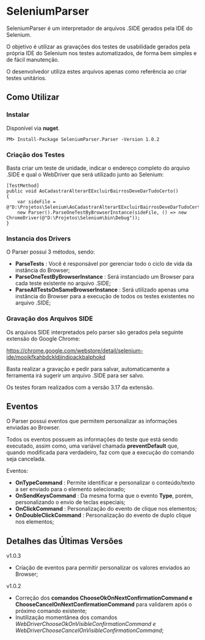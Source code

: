 # SeleniumParser

SeleniumParser é um interpretador de arquivos .SIDE gerados pela IDE do Selenium.

O objetivo é utilizar as gravações dos testes de usabilidade gerados pela própria IDE do Selenium nos testes automatizados, de forma bem simples e de fácil manutenção.

O desenvolvedor utiliza estes arquivos apenas como referência ao criar testes unitários.

## Como Utilizar ##

### Instalar ###

Disponível via **nuget**.

```
PM> Install-Package SeleniumParser.Parser -Version 1.0.2
```

### Criação dos Testes ###

Basta criar um teste de unidade, indicar o endereço completo do arquivo .SIDE e qual o WebDriver que será utilizado junto ao Selenium:
  
```
[TestMethod]
public void AoCadastrarAlterarEExcluirBairrosDeveDarTudoCerto()
{
	var sideFile = @"D:\Projetos\Selenium\AoCadastrarAlterarEExcluirBairrosDeveDarTudoCerto.side";
	new Parser().ParseOneTestByBrowserInstance(sideFile, () => new ChromeDriver(@"D:\Projetos\Selenium\bin\Debug"));
}
```

### Instancia dos Drivers ###

O Parser possui 3 métodos, sendo:
- **ParseTests** : Você é responsável por gerenciar todo o ciclo de vida da instância do Browser;
- **ParseOneTestByBrowserInstance** : Será instanciado um Browser para cada teste existente no arquivo .SIDE;
- **ParseAllTestsOnSameBrowserInstance** : Será utilizado apenas uma instância do Browser para a execução de todos os testes existentes no arquivo .SIDE;

### Gravação dos Arquivos SIDE ###

Os arquivos SIDE interpretados pelo parser são gerados pela seguinte extensão do Google Chrome:

https://chrome.google.com/webstore/detail/selenium-ide/mooikfkahbdckldjjndioackbalphokd

Basta realizar a gravação e pedir para salvar, automaticamente a ferramenta irá sugerir um arquivo .SIDE para ser salvo.

Os testes foram realizados com a versão 3.17 da extensão.

## Eventos ##

O Parser possui eventos que permitem personalizar as informações enviadas ao Browser. 

Todos os eventos possuem as informações do teste que está sendo executado, assim como, uma variável chamada **preventDefault** que, quando modificada para verdadeiro, faz com que a execução do comando seja cancelada.

Eventos:
- **OnTypeCommand** : Permite identificar e personalizar o conteúdo/texto a ser enviado para o elemento selecionado;
- **OnSendKeysCommand** : Da mesma forma que o evento **Type**, porém, personalizando o envio de teclas especiais;
- **OnClickCommand** : Personalização do evento de clique nos elementos;
- **OnDoubleClickCommand** : Personalização do evento de duplo clique nos elementos;

## Detalhes das Últimas Versões ##

v1.0.3
- Criação de eventos para permitir personalizar os valores enviados ao Browser;

v1.0.2
- Correção dos **comandos ChooseOkOnNextConfirmationCommand e ChooseCancelOnNextConfirmationCommand** para validarem após o próximo comando existente;
- Inutilização momentânea dos comandos *WebDriverChooseOkOnVisibleConfirmationCommand e WebDriverChooseCancelOnVisibleConfirmationCommand*;
